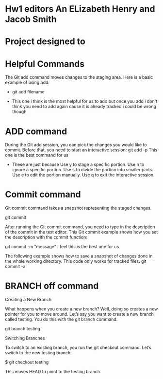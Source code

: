# Hw1 editors An ELizabeth Henry and Jacob Smith
# Project designed to 



# Helpful Commands 
The Git add command moves changes to the staging area.
Here is a basic example of using add:

- git add filename

- This one i think is the most helpful for us to add but once you add i don't think you need to add again cause it is already   tracked i could be wrong though
# 

# ADD command
During the Git add session, you can pick the changes you would like to commit. Before that, you need to start an interactive session:
git add -p   This one is the best command for us 

- These are just because
Use y to stage a specific portion.
Use n to ignore a specific portion.
Use s to divide the portion into smaller parts.
Use e to edit the portion manually.
Use q to exit the interactive session.
#

# Commit command
Git commit command takes a snapshot representing the staged changes.

git commit

After running the Git commit command, you need to type in the description of the commit in the text editor.
This Git commit example shows how you set the description with the commit function:

git commit -m "message"     I feel this is the best one for us 

The following example shows how to save a snapshot of changes done in the whole working directory. This code only works for tracked files.
git commit -a
#

# BRANCH off command 
Creating a New Branch

What happens when you create a new branch? Well, doing so creates a new pointer for you to move around. Let’s say you want to create a new branch called testing. You do this with the git branch command:

git branch testing

Switching Branches

To switch to an existing branch, you run the git checkout command. Let’s switch to the new testing branch:

$ git checkout testing

This moves HEAD to point to the testing branch.

#
